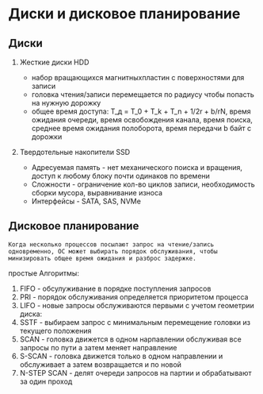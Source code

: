 # Диски и дисковое планирование

## Диски

1. Жесткие диски HDD
   * набор вращающихся магнитныхпластин с поверхностями для записи
   * головка чтения/записи перемещается по радиусу чтобы попасть на нужную дорожку
   * общее время доступа: T_д = T_0 + T_k + T_n + 1/2r + b/rN, время ожидания очереди, время освобождения канала, время поиска, среднее время ожидания полоборота, время передачи b байт с дорожки

2. Твердотельные накопители SSD
   * Адресуемая память - нет механического поиска и вращения, доступ к любому блоку почти одинаков по времени
   * Сложности - ограничение кол-во циклов записи, необходимость сборки мусора, выравнивание износа
   * Интерфейсы - SATA, SAS, NVMe


## Дисковое планирование

```
Когда несколько процессов посылают запрос на чтение/запись одновременно, ОС может выбирать порядок обслуживания, чтобы минизировать общее время ожидания и разброс задержке.
```

простые Алгоритмы:
1. FIFO - обсулуживание в порядке поступления запросов
2. PRI - порядок обслуживания определяется приоритетом процесса
3. LIFO - новые запросы обслуживаются первыми
с учетом геометрии диска:
1. SSTF - выбираем запрос с минимальным перемещение головки из текущего положения
2. SCAN - головка движется в одном нарпавлении обслуживая все запросы по пути а затем меняет направление
3. S-SCAN - головка движется только в одном направлении и обслуживает а затем возвращается и по новой
4. N-STEP SCAN - делят очереди запросов на партии и обрабатывают за один проход